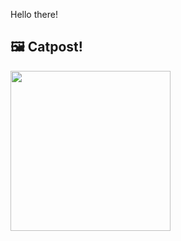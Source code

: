 Hello there!



## 🖼️ Catpost!

<sub>
    <img src="https://cdn2.thecatapi.com/images/2s7.png" height="256">
</sub>

